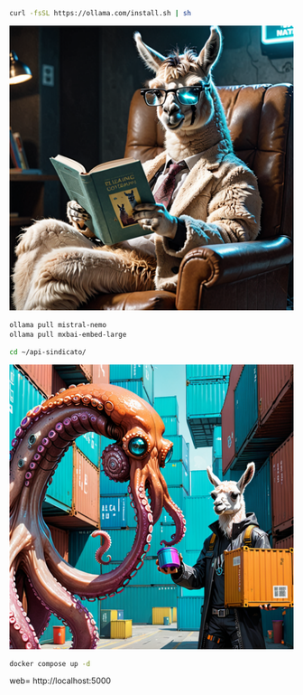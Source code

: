 ```bash
curl -fsSL https://ollama.com/install.sh | sh
```
![descripción de la imagen](images/image.png)
```bash
ollama pull mistral-nemo
ollama pull mxbai-embed-large
```

```bash
cd ~/api-sindicato/
```
![Image to Docker compose and llama](images/compose.png)
```bash
docker compose up -d
```

web= http://localhost:5000


